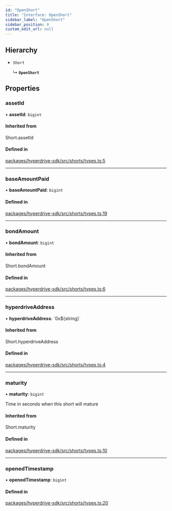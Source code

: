 ```yaml
---
id: "OpenShort"
title: "Interface: OpenShort"
sidebar_label: "OpenShort"
sidebar_position: 0
custom_edit_url: null
---
```


## Hierarchy

- `Short`

  ↳ **`OpenShort`**

## Properties

### assetId

• **assetId**: `bigint`

#### Inherited from

Short.assetId

#### Defined in

[packages/hyperdrive-sdk/src/shorts/types.ts:5](https://github.com/delvtech/hyperdrive-monorepo/blob/de09d2d/packages/hyperdrive-sdk/src/shorts/types.ts#L5)

___

### baseAmountPaid

• **baseAmountPaid**: `bigint`

#### Defined in

[packages/hyperdrive-sdk/src/shorts/types.ts:19](https://github.com/delvtech/hyperdrive-monorepo/blob/de09d2d/packages/hyperdrive-sdk/src/shorts/types.ts#L19)

___

### bondAmount

• **bondAmount**: `bigint`

#### Inherited from

Short.bondAmount

#### Defined in

[packages/hyperdrive-sdk/src/shorts/types.ts:6](https://github.com/delvtech/hyperdrive-monorepo/blob/de09d2d/packages/hyperdrive-sdk/src/shorts/types.ts#L6)

___

### hyperdriveAddress

• **hyperdriveAddress**: \`0x${string}\`

#### Inherited from

Short.hyperdriveAddress

#### Defined in

[packages/hyperdrive-sdk/src/shorts/types.ts:4](https://github.com/delvtech/hyperdrive-monorepo/blob/de09d2d/packages/hyperdrive-sdk/src/shorts/types.ts#L4)

___

### maturity

• **maturity**: `bigint`

Time in seconds when this short will mature

#### Inherited from

Short.maturity

#### Defined in

[packages/hyperdrive-sdk/src/shorts/types.ts:10](https://github.com/delvtech/hyperdrive-monorepo/blob/de09d2d/packages/hyperdrive-sdk/src/shorts/types.ts#L10)

___

### openedTimestamp

• **openedTimestamp**: `bigint`

#### Defined in

[packages/hyperdrive-sdk/src/shorts/types.ts:20](https://github.com/delvtech/hyperdrive-monorepo/blob/de09d2d/packages/hyperdrive-sdk/src/shorts/types.ts#L20)
